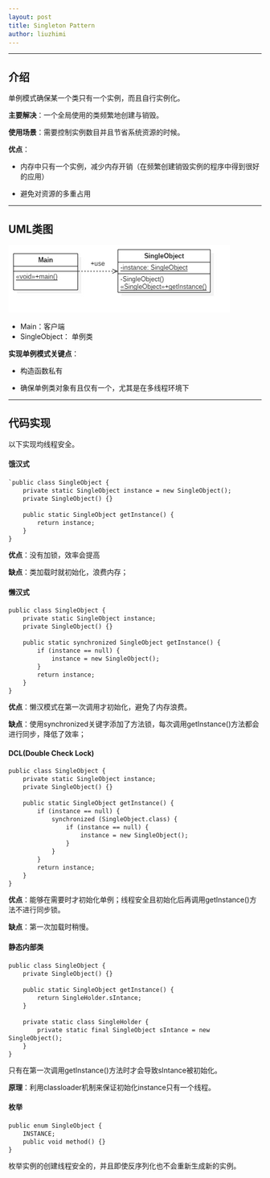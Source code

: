 ```yaml
---
layout: post
title: Singleton Pattern
author: liuzhimi
---
```

-----
## 介绍
单例模式确保某一个类只有一个实例，而且自行实例化。

**主要解决**：一个全局使用的类频繁地创建与销毁。

**使用场景**：需要控制实例数目并且节省系统资源的时候。

**优点**：
 - 内存中只有一个实例，减少内存开销（在频繁创建销毁实例的程序中得到很好的应用）
 
 - 避免对资源的多重占用 
 
---
## UML类图
![](https://github.com/liuzhimi/liuzhimi.github.io/blob/master/images/SingleInstance.jpg?raw=true)

- Main：客户端
- SingleObject： 单例类

**实现单例模式关键点**：
- 构造函数私有

- 确保单例类对象有且仅有一个，尤其是在多线程环境下

---
## 代码实现
以下实现均线程安全。
#### 饿汉式
```
`public class SingleObject {
	private static SingleObject instance = new SingleObject();
	private SingleObject() {}
	
	public static SingleObject getInstance() {
		return instance;
	}
}
```
**优点**：没有加锁，效率会提高

**缺点**：类加载时就初始化，浪费内存；
#### 懒汉式
```
public class SingleObject {
	private static SingleObject instance;
	private SingleObject() {}
	
	public static synchronized SingleObject getInstance() {
		if (instance == null) {
			instance = new SingleObject();
		}
		return instance;
	}
}
```
**优点**：懒汉模式在第一次调用才初始化，避免了内存浪费。

**缺点**：使用synchronized关键字添加了方法锁，每次调用getInstance()方法都会进行同步，降低了效率；
#### DCL(Double Check Lock)
```
public class SingleObject {
	private static SingleObject instance;
	private SingleObject() {}
	
	public static SingleObject getInstance() {
		if (instance == null) {
			synchronized (SingleObject.class) {
				if (instance == null) {
					instance = new SingleObject();
				}
			}
		}
		return instance;
	}
}

```
**优点**：能够在需要时才初始化单例；线程安全且初始化后再调用getInstance()方法不进行同步锁。

**缺点**：第一次加载时稍慢。
#### 静态内部类
```
public class SingleObject {
	private SingleObject() {}
	
	public static SingleObject getInstance() {
		return SingleHolder.sIntance;
	}
	
	private static class SingleHolder {
		private static final SingleObject sIntance = new SingleObject();
	}
}
```
只有在第一次调用getInstance()方法时才会导致sIntance被初始化。

**原理**：利用classloader机制来保证初始化instance只有一个线程。
####  枚举
```
public enum SingleObject {
	INSTANCE;
	public void method() {}
}
```
枚举实例的创建线程安全的，并且即使反序列化也不会重新生成新的实例。





